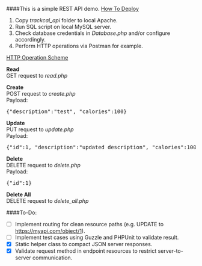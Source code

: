 ####This is a simple REST API demo.
<u>How To Deploy</u>
<ol>
    <li>Copy <i>trackcal_api</i> folder to local Apache.</li>
    <li>Run SQL script on local MySQL server.</li>
    <li>Check database credentials in <i>Database.php</i> and/or configure accordingly.</li>
    <li>Perform HTTP operations via Postman for example.</li>
</ol>

<u>HTTP Operation Scheme</u>

<b>Read</b><br/>
GET request to <i>read.php</i>

<b>Create</b><br/>
POST request to <i>create.php</i><br/>
Payload:
<pre>{"description":"test", "calories":100}</pre>

<b>Update</b><br/>
PUT request to <i>update.php</i><br/>
Payload:
<pre>{"id":1, "description":"updated description", "calories":100}</pre>

<b>Delete</b><br/>
DELETE request to <i>delete.php</i><br/>
Payload:
<pre>{"id":1}</pre>

<b>Delete All</b><br/>
DELETE request to <i>delete_all.php</i>

####To-Do:
* [ ] Implement routing for clean resource paths (e.g. UPDATE to https://myapi.com/object/1).
* [ ] Implement test cases using Guzzle and PHPUnit to validate result.
* [X] Static helper class to compact JSON server responses.
* [X] Validate request method in endpoint resources to restrict server-to-server communication.
